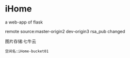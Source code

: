 # iHome
a web-app of flask

remote source:master-origin2 dev-origin3
rsa_pub changed

图片存储:七牛云

    空间名:iHome-bucket01